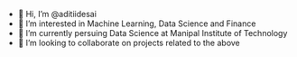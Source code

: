- 👋 Hi, I’m @aditiidesai
- 👀 I’m interested in Machine Learning, Data Science and Finance
- 🌱 I’m currently persuing Data Science at Manipal Institute of Technology
- 💞️ I’m looking to collaborate on projects related to the above

<!---
aditiidesai/aditiidesai is a ✨ special ✨ repository because its `README.md` (this file) appears on your GitHub profile.
You can click the Preview link to take a look at your changes.
--->
